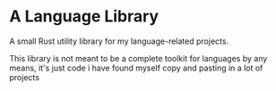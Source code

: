 # A Language Library
A small Rust utility library for my language-related projects.

This library is not meant to be a complete toolkit for languages by any means, it's just code i have found myself copy and pasting in a lot of projects